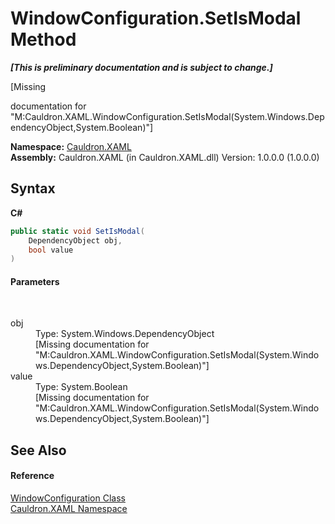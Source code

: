 # WindowConfiguration.SetIsModal Method 
 _**\[This is preliminary documentation and is subject to change.\]**_

\[Missing <summary> documentation for "M:Cauldron.XAML.WindowConfiguration.SetIsModal(System.Windows.DependencyObject,System.Boolean)"\]

**Namespace:**&nbsp;<a href="N_Cauldron_XAML">Cauldron.XAML</a><br />**Assembly:**&nbsp;Cauldron.XAML (in Cauldron.XAML.dll) Version: 1.0.0.0 (1.0.0.0)

## Syntax

**C#**<br />
``` C#
public static void SetIsModal(
	DependencyObject obj,
	bool value
)
```


#### Parameters
&nbsp;<dl><dt>obj</dt><dd>Type: System.Windows.DependencyObject<br />\[Missing <param name="obj"/> documentation for "M:Cauldron.XAML.WindowConfiguration.SetIsModal(System.Windows.DependencyObject,System.Boolean)"\]</dd><dt>value</dt><dd>Type: System.Boolean<br />\[Missing <param name="value"/> documentation for "M:Cauldron.XAML.WindowConfiguration.SetIsModal(System.Windows.DependencyObject,System.Boolean)"\]</dd></dl>

## See Also


#### Reference
<a href="T_Cauldron_XAML_WindowConfiguration">WindowConfiguration Class</a><br /><a href="N_Cauldron_XAML">Cauldron.XAML Namespace</a><br />